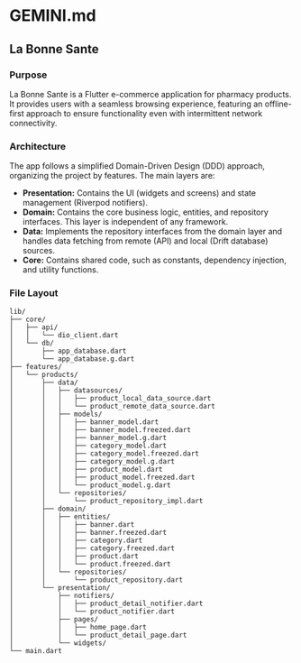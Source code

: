 # GEMINI.md

## La Bonne Sante

### Purpose

La Bonne Sante is a Flutter e-commerce application for pharmacy products. It provides users with a seamless browsing experience, featuring an offline-first approach to ensure functionality even with intermittent network connectivity.

### Architecture

The app follows a simplified Domain-Driven Design (DDD) approach, organizing the project by features. The main layers are:

*   **Presentation:** Contains the UI (widgets and screens) and state management (Riverpod notifiers).
*   **Domain:** Contains the core business logic, entities, and repository interfaces. This layer is independent of any framework.
*   **Data:** Implements the repository interfaces from the domain layer and handles data fetching from remote (API) and local (Drift database) sources.
*   **Core:** Contains shared code, such as constants, dependency injection, and utility functions.

### File Layout

```
lib/
├── core/
│   ├── api/
│   │   └── dio_client.dart
│   └── db/
│       ├── app_database.dart
│       └── app_database.g.dart
├── features/
│   └── products/
│       ├── data/
│       │   ├── datasources/
│       │   │   ├── product_local_data_source.dart
│       │   │   └── product_remote_data_source.dart
│       │   ├── models/
│       │   │   ├── banner_model.dart
│       │   │   ├── banner_model.freezed.dart
│       │   │   ├── banner_model.g.dart
│       │   │   ├── category_model.dart
│       │   │   ├── category_model.freezed.dart
│       │   │   ├── category_model.g.dart
│       │   │   ├── product_model.dart
│       │   │   ├── product_model.freezed.dart
│       │   │   └── product_model.g.dart
│       │   └── repositories/
│       │       └── product_repository_impl.dart
│       ├── domain/
│       │   ├── entities/
│       │   │   ├── banner.dart
│       │   │   ├── banner.freezed.dart
│       │   │   ├── category.dart
│       │   │   ├── category.freezed.dart
│       │   │   ├── product.dart
│       │   │   └── product.freezed.dart
│       │   └── repositories/
│       │       └── product_repository.dart
│       └── presentation/
│           ├── notifiers/
│           │   ├── product_detail_notifier.dart
│           │   └── product_notifier.dart
│           ├── pages/
│           │   ├── home_page.dart
│           │   └── product_detail_page.dart
│           └── widgets/
└── main.dart
```
